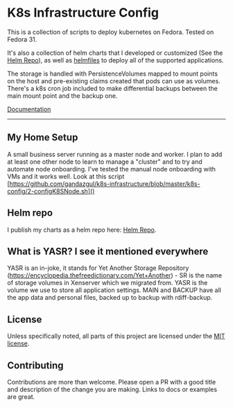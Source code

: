 # K8s Infrastructure Config

This is a collection of scripts to deploy kubernetes on Fedora. Tested on Fedora 31. 

It's also a collection of helm charts that I developed or customized 
(See the [Helm Repo](https://gandazgul.github.io/k8s-infrastructure/helmrepo/)), as well as 
[helmfiles](https://github.com/roboll/helmfile/) to deploy all of the supported applications.

The storage is handled with PersistenceVolumes mapped to mount points on the host and pre-existing claims 
created that pods can use as volumes. There's a k8s cron job included to make differential backups between the main mount point and the backup one.

[Documentation](https://gandazgul.github.io/k8s-infrastructure/)

---

## My Home Setup

A small business server running as a master node and worker. I plan to add at least one other 
node to learn to manage a "cluster" and to try and automate node onboarding. I've tested the manual node onboarding with VMs and it works well. Look at this script [https://github.com/gandazgul/k8s-infrastructure/blob/master/k8s-config/2-configK8SNode.sh]()

## Helm repo

I publish my charts as a helm repo here: [Helm Repo](https://gandazgul.github.io/k8s-infrastructure/helmrepo/).

## What is YASR? I see it mentioned everywhere

YASR is an in-joke, it stands for Yet Another Storage Repository (https://encyclopedia.thefreedictionary.com/Yet+Another) - SR is the name of storage volumes in Xenserver which we migrated from. YASR is the volume we use to store all application settings. MAIN and BACKUP have all the app data and personal files, backed up to backup with rdiff-backup. 

## License

Unless specifically noted, all parts of this project are licensed under the [MIT license](https://github.com/gandazgul/k8s-infrastructure/blob/master/LICENSE.md).

## Contributing

Contributions are more than welcome. Please open a PR with a good title and description of the change you are making. 
Links to docs or examples are great.
